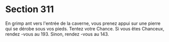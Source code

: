 # Section 311

En grimp ant vers l'entrée de la caverne, vous prenez appui sur
une pierre qui se dérobe sous vos pieds.
Tentez votre Chance. Si vous êtes Chanceux, rendez -vous au 193.
Sinon, rendez -vous au 143.
